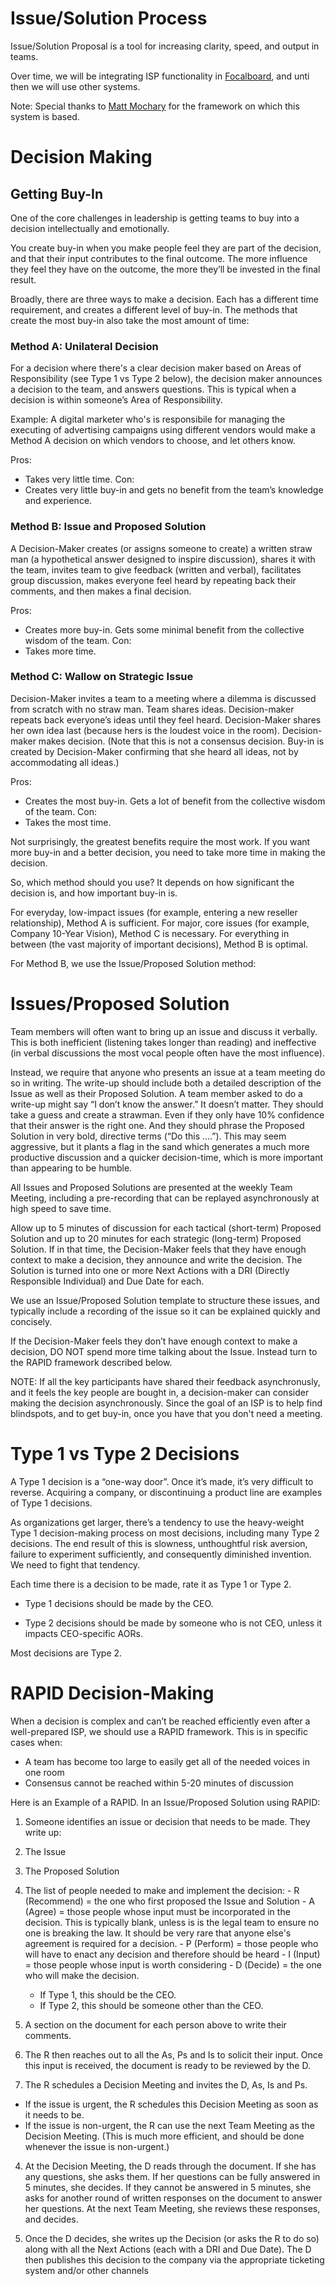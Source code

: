 # Issue/Solution Process

Issue/Solution Proposal is a tool for increasing clarity, speed, and output in teams.

Over time, we will be integrating ISP functionality in [Focalboard](https://focalboard.com), and unti then we will use other systems.

Note: Special thanks to [Matt Mochary](https://www.linkedin.com/in/matt-mochary-34bb4/) for the framework on which this system is based.

# Decision Making

## Getting Buy-In 

One of the core challenges in leadership is getting teams to buy into a decision intellectually and emotionally.

You create buy-in when you make people feel they are part of the decision, and that their input contributes to the final outcome. The more influence they feel they have on the outcome, the more they’ll be invested in the final result.

Broadly, there are three ways to make a decision. Each has a different time requirement, and creates a different level of buy-in. The methods that create the most buy-in also take the most amount of time: 
  
### Method A: Unilateral Decision 

For a decision where there's a clear decision maker based on Areas of Responsibility (see Type 1 vs Type 2 below), the decision maker announces a decision to the team, and answers questions. This is typical when a decision is within someone’s Area of Responsibility. 

Example: A digital marketer who's is responsibile for managing the executing of advertising campaigns using different vendors would make a Method A decision on which vendors to choose, and let others know. 

Pros: 	
- Takes very little time.
Con:    	
- Creates very little buy-in and gets no benefit from the team’s knowledge and experience. 

### Method B: Issue and Proposed Solution 

A Decision-Maker creates (or assigns someone to create) a written straw man (a hypothetical answer designed to inspire discussion), shares it with the team, invites team to give feedback (written and verbal), facilitates group discussion, makes everyone feel heard by repeating back their comments, and then makes a final decision.

Pros: 	
- Creates more buy-in. Gets some minimal benefit from the collective wisdom of the team.
Con:   	
- Takes more time.

### Method C: Wallow on Strategic Issue 

Decision-Maker invites a team to a meeting where a dilemma is discussed from scratch with no straw man. Team shares ideas. Decision-maker repeats back everyone’s ideas until they feel heard.  Decision-Maker shares her own idea last (because hers is the loudest voice in the room). Decision-maker makes decision.  (Note that this is not a consensus decision.  Buy-in is created by Decision-Maker confirming that she heard all ideas, not by accommodating all ideas.)

Pros: 	
- Creates the most buy-in. Gets a lot of benefit from the collective wisdom of the team.
Con:   	
- Takes the most time.
 
Not surprisingly, the greatest benefits require the most work. If you want more buy-in and a better decision, you need to take more time in making the decision.

So, which method should you use? It depends on how significant the decision is, and how important buy-in is.

For everyday, low-impact issues (for example, entering a new reseller relationship), Method A is sufficient. For major, core issues (for example, Company 10-Year Vision), Method C is necessary. For everything in between (the vast majority of important decisions), Method B is optimal.

For Method B, we use the Issue/Proposed Solution method: 

# Issues/Proposed Solution

Team members will often want to bring up an issue and discuss it verbally.  This is both inefficient (listening takes longer than reading) and ineffective (in verbal discussions the most vocal people often have the most influence).

Instead, we require that anyone who presents an issue at a team meeting do so in writing.  The write-up should include both a detailed description of the Issue as well as their Proposed Solution.  A team member asked to do a write-up might say “I don’t know the answer.”  It doesn’t matter.  They should take a guess and create a strawman.  Even if they only have 10% confidence that their answer is the right one.  And they should phrase the Proposed Solution in very bold, directive terms (“Do this ….”). This may seem aggressive, but it plants a flag in the sand which generates a much more productive discussion and a quicker decision-time, which is more important than appearing to be humble.

All Issues and Proposed Solutions are presented at the weekly Team Meeting, including a pre-recording that can be replayed asynchronously at high speed to save time.  

Allow up to 5 minutes of discussion for each tactical (short-term) Proposed Solution and up to 20 minutes for each strategic (long-term) Proposed Solution.  If in that time, the Decision-Maker feels that they have enough context to make a decision, they announce and write the decision. The Solution is turned into one or more Next Actions with a DRI (Directly Responsible Individual) and Due Date for each. 

We use an Issue/Proposed Solution template to structure these issues, and typically include a recording of the issue so it can be explained quickly and concisely.

If the Decision-Maker feels they don’t have enough context to make a decision, DO NOT spend more time talking about the Issue. Instead turn to the RAPID framework described below.

NOTE: If all the key participants have shared their feedback asynchronusly, and it feels the key people are bought in, a decision-maker can consider making the decision asynchronously. Since the goal of an ISP is to help find blindspots, and to get buy-in, once you have that you don't need a meeting. 

# Type 1 vs Type 2 Decisions

A Type 1 decision is a “one-way door”. Once it’s made, it’s very difficult to reverse. Acquiring a company, or discontinuing a product line are examples of Type 1 decisions. 

As organizations get larger, there’s a tendency to use the heavy-weight Type 1 decision-making process on most decisions, including many Type 2 decisions. The end result of this is slowness, unthoughtful risk aversion, failure to experiment sufficiently, and consequently diminished invention. We need to fight that tendency. 

Each time there is a decision to be made, rate it as Type 1 or Type 2. 

- Type 1 decisions should be made by the CEO. 

- Type 2 decisions should be made by someone who is not CEO, unless it impacts CEO-specific AORs. 

Most decisions are Type 2. 

# RAPID Decision-Making

When a decision is complex and can’t be reached efficiently even after a well-prepared ISP, we should use a RAPID framework. This is in specific cases when: 

- A team has become too large to easily get all of the needed voices in one room
- Consensus cannot be reached within 5-20 minutes of discussion

Here is an Example of a RAPID. In an Issue/Proposed Solution using RAPID: 

1. Someone identifies an issue or decision that needs to be made.  They write up:

  1. The Issue
  2. The Proposed Solution
  3. The list of people needed to make and implement the decision:
    - R (Recommend) = the one who first proposed the Issue and Solution
    - A (Agree) = those people whose input must be incorporated in the decision. This is typically blank, unless is is the legal team to ensure no one is breaking the law. It should be very rare that anyone else's agreement is required for a decision. 
    - P (Perform) = those people who will have to enact any decision and therefore should be heard
    - I (Input) = those people whose input is worth considering
    - D (Decide) = the one who will make the decision. 
      - If Type 1, this should be the CEO.
      - If Type 2, this should be someone other than the CEO.
  4. A section on the document for each person above to write their comments.

2. The R then reaches out to all the As, Ps and Is to solicit their input. Once this input is received, the document is ready to be reviewed by the D.

3. The R schedules a Decision Meeting and invites the D, As, Is and Ps.
  - If the issue is urgent, the R schedules this Decision Meeting as soon as it needs to be.
  - If the issue is non-urgent, the R can use the next Team Meeting as the Decision Meeting.  (This is much more efficient, and should be done whenever the issue is non-urgent.)

4. At the Decision Meeting, the D reads through the document.  If she has any questions, she asks them.  If her questions can be fully answered in 5 minutes, she decides.  If they cannot be answered in 5 minutes, she asks for another round of written responses on the document to answer her questions.  At the next Team Meeting, she reviews these responses, and decides.

5. Once the D decides, she writes up the Decision (or asks the R to do so) along with all the Next Actions (each with a DRI and Due Date).  The D then publishes this decision to the company via the appropriate ticketing system and/or other channels






